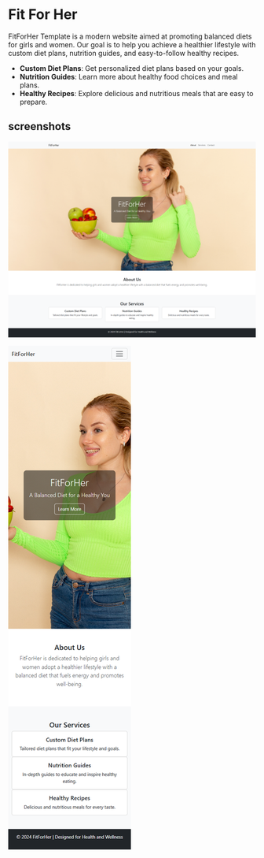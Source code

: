 # Fit For Her

FitForHer Template is a modern website aimed at promoting balanced diets for girls and women. Our goal is to help you achieve a healthier lifestyle with custom diet plans, nutrition guides, and easy-to-follow healthy recipes.

- **Custom Diet Plans**: Get personalized diet plans based on your goals.
- **Nutrition Guides**: Learn more about healthy food choices and meal plans.
- **Healthy Recipes**: Explore delicious and nutritious meals that are easy to prepare.

## screenshots

![alt text](https://github.com/lizzymax96/Fit-For-Her/blob/main/screenshots/screenshot-web.png?raw=true)


![alt text](https://github.com/lizzymax96/Fit-For-Her/blob/main/screenshots/screenshot-mobile.png?raw=true)
